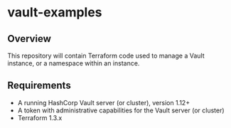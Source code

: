 # vault-examples

## Overview
This repository will contain Terraform code used to manage a Vault instance, or a namespace within an instance.

## Requirements
- A running HashCorp Vault server (or cluster), version 1.12+
- A token with administrative capabilities for the Vault server (or cluster)
- Terraform 1.3.x


